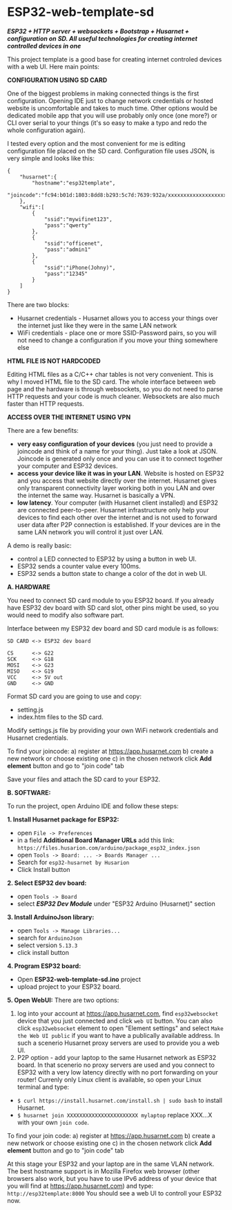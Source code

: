 # ESP32-web-template-sd

**_ESP32 + HTTP server + websockets + Bootstrap + Husarnet + configuration on SD. All useful technologies for creating internet controlled devices in one_**

This project template is a good base for creating internet controled devices with a web UI. Here main points:

**CONFIGURATION USING SD CARD**

One of the biggest problems in making connected things is the first configuration. Opening IDE just to change network credentials or hosted website is uncomfortable and takes to much time. Other options would be dedicated mobile app that you will use probably only once (one more?) or CLI over serial to your things (it's so easy to make a typo and redo the whole configuration again).

I tested every option and the most convenient for me is editing configuration file placed on the SD card. Configuration file uses JSON, is very simple and looks like this:

```
{
	"husarnet":{
		"hostname":"esp32template",	
		"joincode":"fc94:b01d:1803:8dd8:b293:5c7d:7639:932a/xxxxxxxxxxxxxxxxxxxxxx"
	},
	"wifi":[
		{
			"ssid":"mywifinet123",
			"pass":"qwerty"
		},
		{
			"ssid":"officenet",
			"pass":"admin1"
		},
		{
			"ssid":"iPhone(Johny)",
			"pass":"12345"
		}
	]
}
```
There are two blocks:
- Husarnet credentials - Husarnet allows you to access your things over the internet just like they were in the same LAN network
- WiFi credentials - place one or more SSID-Password pairs, so you will not need to change a configuration if you move your thing somewhere else

**HTML FILE IS NOT HARDCODED**

Editing HTML files as a C/C++ char tables is not very convenient. This is why I moved HTML file to the SD card. The whole interface between web page and the hardware is through websockets, so you do not need to parse HTTP requests and your code is much cleaner. Websockets are also much faster than HTTP requests.

**ACCESS OVER THE INTERNET USING VPN**

There are a few benefits:
- **very easy configuration of your devices** (you just need to provide a joincode and think of a name for your thing). Just take a look at JSON. Joincode is generated only once and you can use it to connect together your computer and ESP32 devices.
- **access your device like it was in your LAN**. Website is hosted on ESP32 and you access that website directly over the internet. Husarnet gives only transparent connectivity layer working both in you LAN and over the internet the same way. Husarnet is basically a VPN.
- **low latency**. Your computer (with Husarnet client installed) and ESP32 are connected peer-to-peer. Husarnet infrastructure only help your devices to find each other over the internet and is not used to forward user data after P2P connection is established. If your devices are in the same LAN network you will control it just over LAN.


A demo is really basic:

- control a LED connected to ESP32 by using a button in web UI.
- ESP32 sends a counter value every 100ms.
- ESP32 sends a button state to change a color of the dot in web UI.

**A. HARDWARE**

You need to connect SD card module to you ESP32 board. If you already have ESP32 dev board with SD card slot, other pins might be used, so you would need to modify also software part.

Interface between my ESP32 dev board and SD card module is as follows:
```
SD CARD	<-> ESP32 dev board

CS		<-> G22           
SCK		<-> G18
MOSI	<-> G23
MISO	<-> G19
VCC		<-> 5V out
GND		<-> GND
```

Format SD card you are going to use and copy:
- setting.js
- index.htm
files to the SD card. 

Modify settings.js file by providing your own WiFi network credentials and Husarnet credentials. 

To find your joincode:
a) register at https://app.husarnet.com
b) create a new network or choose existing one
c) in the chosen network click **Add element** button and go to "join code" tab

Save your files and attach the SD card to your ESP32.

**B. SOFTWARE:**

To run the project, open Arduino IDE and follow these steps:

**1. Install Husarnet package for ESP32:**

- open `File -> Preferences`
- in a field **Additional Board Manager URLs** add this link: `https://files.husarion.com/arduino/package_esp32_index.json`
- open `Tools -> Board: ... -> Boards Manager ...`
- Search for `esp32-husarnet by Husarion`
- Click Install button

**2. Select ESP32 dev board:**

- open `Tools -> Board`
- select **_ESP32 Dev Module_** under "ESP32 Arduino (Husarnet)" section

**3. Install ArduinoJson library:**

- open `Tools -> Manage Libraries...`
- search for `ArduinoJson`
- select version `5.13.3`
- click install button

**4. Program ESP32 board:**

- Open **ESP32-web-template-sd.ino** project
- upload project to your ESP32 board.

**5. Open WebUI:**
There are two options:

1. log into your account at https://app.husarnet.com, find `esp32websocket` device that you just connected and click `web UI` button. You can also click `esp32websocket` element to open "Element settings" and select `Make the Web UI public` if you want to have a publically available address. In such a scenerio Husarnet proxy servers are used to provide you a web UI.
2. P2P option - add your laptop to the same Husarnet network as ESP32 board. In that scenerio no proxy servers are used and you connect to ESP32 with a very low latency directly with no port forwarding on your router! Currenly only Linux client is available, so open your Linux terminal and type:

- `$ curl https://install.husarnet.com/install.sh | sudo bash` to install Husarnet.
- `$ husarnet join XXXXXXXXXXXXXXXXXXXXXXX mylaptop` replace XXX...X with your own `join code`. 

To find your join code:
a) register at https://app.husarnet.com
b) create a new network or choose existing one
c) in the chosen network click **Add element** button and go to "join code" tab

At this stage your ESP32 and your laptop are in the same VLAN network. The best hostname support is in Mozilla Firefox web browser (other browsers also work, but you have to use IPv6 address of your device that you will find at https://app.husarnet.com) and type:
`http://esp32template:8000`
You should see a web UI to controll your ESP32 now.
